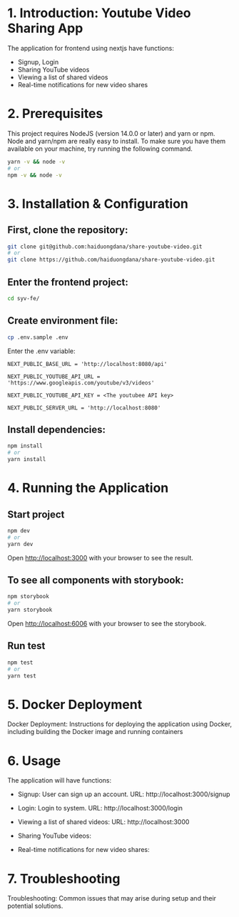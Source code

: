 # 1. Introduction: Youtube Video Sharing App
The application for frontend using nextjs have functions:
- Signup, Login
- Sharing YouTube videos
- Viewing a list of shared videos
- Real-time notifications for new video shares


# 2. Prerequisites

This project requires NodeJS (version 14.0.0 or later) and yarn or npm. Node and yarn/npm are really easy to install. To make sure you have them available on your machine, try running the following command.
```bash
yarn -v && node -v
# or
npm -v && node -v
```

# 3. Installation & Configuration 
## First, clone the repository:

```bash
git clone git@github.com:haiduongdana/share-youtube-video.git
# or
git clone https://github.com/haiduongdana/share-youtube-video.git
```

## Enter the frontend project:
```bash
cd syv-fe/
```

## Create environment file:
```bash
cp .env.sample .env
```

Enter the .env variable:
```
NEXT_PUBLIC_BASE_URL = 'http://localhost:8080/api'

NEXT_PUBLIC_YOUTUBE_API_URL = 'https://www.googleapis.com/youtube/v3/videos'

NEXT_PUBLIC_YOUTUBE_API_KEY = <The youtubee API key>

NEXT_PUBLIC_SERVER_URL = 'http://localhost:8080'
```


## Install dependencies:
```bash
npm install
# or
yarn install
```


# 4. Running the Application
## Start project
```bash
npm dev
# or
yarn dev
```

Open [http://localhost:3000](http://localhost:3000) with your browser to see the result.


## To see all components with storybook:
```bash
npm storybook
# or
yarn storybook
```

Open [http://localhost:6006](http://localhost:6000) with your browser to see the storybook.


## Run test
```bash
npm test
# or
yarn test
```

# 5. Docker Deployment
Docker Deployment: Instructions for deploying the application using Docker, including building the Docker image and running containers 


# 6. Usage
The application will have functions:
- Signup: User can sign up an account. URL: http://localhost:3000/signup

- Login: Login to system. URL: http://localhost:3000/login

- Viewing a list of shared videos: URL: http://localhost:3000

- Sharing YouTube videos: 

- Real-time notifications for new video shares: 


# 7. Troubleshooting
Troubleshooting: Common issues that may arise during setup and their potential solutions.
